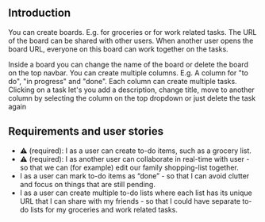 ## Introduction

You can create boards. E.g. for groceries or for work related tasks. The URL of the board can be shared with other users.
When another user opens the board URL, everyone on this board can work together on the tasks.

Inside a board you can change the name of the board or delete the board on the top navbar.
You can create multiple columns. E.g. A column for "to do", "in progress" and "done".
Each column can create multiple tasks.
Clicking on a task let's you add a description, change title, move to another column by selecting the column on the top dropdown
or just delete the task again

## Requirements and user stories

- ⚠️ (required): I as a user can create to-do items, such as a grocery list.
- ⚠️ (required): I as another user can collaborate in real-time with user - so that we
  can (for example) edit our family shopping-list together.
- I as a user can mark to-do items as “done” - so that I can avoid clutter and focus on
  things that are still pending.
- I as a user can create multiple to-do lists where each list has its unique URL that I
  can share with my friends - so that I could have separate to-do lists for my groceries
  and work related tasks.

